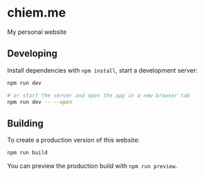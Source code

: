 # chiem.me

My personal website

## Developing

Install dependencies with `npm install`, start a development server:

```bash
npm run dev

# or start the server and open the app in a new browser tab
npm run dev -- --open
```

## Building

To create a production version of this website:

```bash
npm run build
```

You can preview the production build with `npm run preview`.

<!-- > To deploy your app, you may need to install an [adapter](https://kit.svelte.dev/docs/adapters) for your target environment. -->
